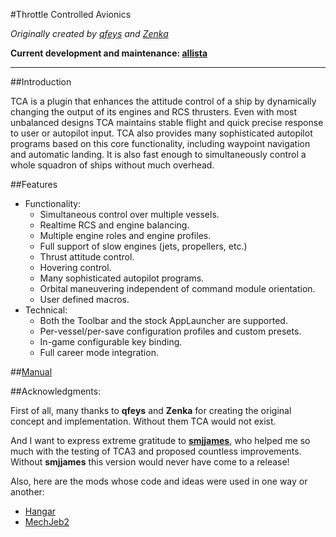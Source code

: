 #Throttle Controlled Avionics

*Originally created by
[qfeys](http://forum.kerbalspaceprogram.com/members/45099-qfeys) and
[Zenka](http://forum.kerbalspaceprogram.com/members/108134-Zenka)*

**Current development and maintenance:
[allista](http://forum.kerbalspaceprogram.com/members/102693-allista)**

***

##Introduction

TCA is a plugin that enhances the attitude control of a ship by dynamically changing the output of its engines and RCS thrusters. Even with most unbalanced designs TCA maintains stable flight and quick precise response to user or autopilot input. TCA also provides many sophisticated autopilot programs based on this core functionality, including waypoint navigation and automatic landing. It is also fast enough to simultaneously control a whole squadron of ships without much overhead.

##Features

* Functionality:
    * Simultaneous control over multiple vessels.
    * Realtime RCS and engine balancing.
    * Multiple engine roles and engine profiles.
    * Full support of slow engines (jets, propellers, etc.)
    * Thrust attitude control.
    * Hovering control.
    * Many sophisticated autopilot programs.
    * Orbital maneuvering independent of command module orientation.
    * User defined macros.    
* Technical:
    * Both the Toolbar and the stock AppLauncher are supported.
    * Per-vessel/per-save configuration profiles and custom presets.
    * In-game configurable key binding.
    * Full career mode integration.

##[Manual](https://github.com/qfeys/ThrottleControlledAvionics/blob/master/GameData/ThrottleControlledAvionics/INSTRUCTIONS.md)

##Acknowledgments:

First of all, many thanks to **qfeys** and **Zenka** for creating the original concept and implementation. Without them TCA would not exist.

And I want to express extreme gratitude to **[smjjames](http://forum.kerbalspaceprogram.com/index.php?/profile/134004-smjjames/)**, who helped me so much with the testing of TCA3 and proposed countless improvements. Without **smjjames** this version would never have come to a release!

Also, here are the mods whose code and ideas were used in one way or another:

* [Hangar](http://forum.kerbalspaceprogram.com/threads/88933)
* [MechJeb2](http://forum.kerbalspaceprogram.com/threads/12384)
